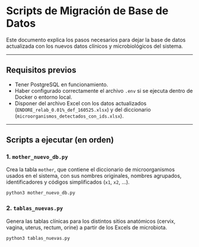 # Scripts de Migración de Base de Datos

Este documento explica los pasos necesarios para dejar la base de datos actualizada con los nuevos datos clínicos y microbiológicos del sistema.

---

## Requisitos previos

- Tener PostgreSQL en funcionamiento.
- Haber configurado correctamente el archivo `.env` si se ejecuta dentro de Docker o entorno local.
- Disponer del archivo Excel con los datos actualizados (`ENDORE_relab_0.01%_def_160525.xlsx`) y del diccionario (`microorganismos_detectados_con_ids.xlsx`).

---

## Scripts a ejecutar (en orden)

### 1. `mother_nuevo_db.py`

Crea la tabla `mother`, que contiene el diccionario de microorganismos usados en el sistema, con sus nombres originales, nombres agrupados, identificadores y códigos simplificados (`x1`, `x2`, …).

```bash
python3 mother_nuevo_db.py
```

### 2. `tablas_nuevas.py`
Genera las tablas clínicas para los distintos sitios anatómicos (cervix, vagina, uterus, rectum, orine) a partir de los Excels de microbiota.

```bash
python3 tablas_nuevas.py
```